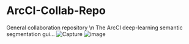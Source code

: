 # ArcCI-Collab-Repo
General collaboration repository \n
The ArcCI deep-learning semantic segmentation gui...
![Capture](https://user-images.githubusercontent.com/77133473/133866098-c01373a6-f006-4282-9f7a-d5a516b7f9f8.PNG)
![image](https://user-images.githubusercontent.com/33696395/133890327-1db5b542-6191-4e79-93ab-ced3c8d05256.png)
